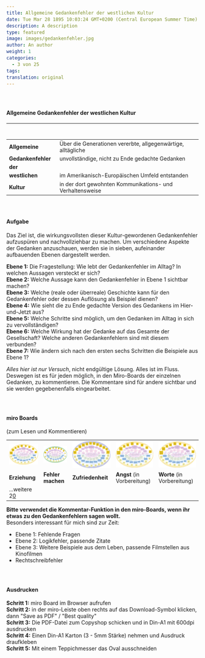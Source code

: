 ```yaml
---
title: Allgemeine Gedankenfehler der westlichen Kultur
date: Tue Mar 28 1895 10:03:24 GMT+0200 (Central European Summer Time)
description: A description
type: featured
image: images/gedankenfehler.jpg
author: An author
weight: 1
categories:
  - 3 von 25
tags:
translation: original
---
```

##### &nbsp;
#### Allgemeine Gedankenfehler der westlichen Kultur
| &nbsp; &nbsp; &nbsp; &nbsp; &nbsp; &nbsp; &nbsp; &nbsp; &nbsp; &nbsp; &nbsp; &nbsp; &nbsp; &nbsp; &nbsp;&nbsp; &nbsp;|  |
| ----------    | --------- |
| **Allgemeine**    | Über die Generationen vererbte, allgegenwärtige, alltägliche |
| **Gedankenfehler**| unvollständige, nicht zu Ende gedachte Gedanken |
| **der**           | |
| **westlichen**    | im Amerikanisch-Europäischen Umfeld entstanden |
| **Kultur**        | in der dort gewohnten Kommunikations- und Verhaltensweise|


##### &nbsp;
#### Aufgabe

Das Ziel ist, die wirkungsvollsten dieser Kultur-gewordenen Gedankenfehler aufzuspüren und nachvollziehbar zu machen.
Um verschiedene Aspekte der Gedanken anzuschauen, werden sie in sieben, aufeinander aufbauenden Ebenen dargestellt werden.

**Ebene 1:** Die Fragestellung: Wie lebt der Gedankenfehler im Alltag? In welchen Aussagen versteckt er sich?  
**Ebene 2:** Welche Aussage kann den Gedankenfehler in Ebene 1 sichtbar machen?  
**Ebene 3:** Welche (reale oder überreale) Geschichte kann für den Gedankenfehler oder dessen Auflösung als Beispiel dienen?  
**Ebene 4:** Wie sieht die zu Ende gedachte Version des Gedankens im Hier-und-Jetzt aus?  
**Ebene 5:** Welche Schritte sind möglich, um den Gedanken im Alltag in sich zu vervollständigen?  
**Ebene 6:** Welche Wirkung hat der Gedanke auf das Gesamte der Gesellschaft? Welche anderen Gedankenfehlern sind mit diesem verbunden?  
**Ebene 7:** Wie ändern sich nach den ersten sechs Schritten die Beispiele aus Ebene 1?  

*Alles hier ist nur Versuch*, nicht endgültige Lösung. Alles ist im Fluss. Deswegen ist es für jeden möglich, in den Miro-Boards der einzelnen Gedanken, zu kommentieren. Die Kommentare sind für andere sichtbar und sie werden gegebenenfalls eingearbeitet.

##### &nbsp;
#### miro Boards
 (zum Lesen und Kommentieren)

<div class="gedanken">

| | | | | |
| ---------- | --------- | --------- | --------- | --------- |
| [![Erziehung](/images/gedankenfehler/erziehung.png)](https://miro.com/app/board/uXjVM3o2LkA=/?share_link_id=218039651414) | [![Fehler machen](/images/gedankenfehler/fehler-machen.png)](https://miro.com/app/board/uXjVMzmjJLY=/?share_link_id=80970369425) | [![Zufriedenheit](/images/gedankenfehler/zufriedenheit.png)](https://miro.com/app/board/uXjVMwDwRrg=/?share_link_id=988464589278) | [![Angst](/images/gedankenfehler/erziehung.png)](https://miro.com/app/board/uXjVMwC5Y9g=/?share_link_id=385384185787) | [![Worte](/images/gedankenfehler/erziehung.png)](https://miro.com/app/board/uXjVMwDwRhI=/?share_link_id=846262027172) |
| **Erziehung** | **Fehler machen** | **Zufriedenheit** | **Angst** (in Vorbereitung) | **Worte** (in Vorbereitung) |
| ...weitere 2<a href="/de/plan">0</a> | |  |  |  |

**Bitte verwendet die Kommentar-Funktion in den miro-Boards, wenn ihr etwas zu den Gedankenfehlern sagen wollt.**  
Besonders interessant für mich sind zur Zeit:
- Ebene 1: Fehlende Fragen
- Ebene 2: Logikfehler, passende Zitate
- Ebene 3: Weitere Beispiele aus dem Leben, passende Filmstellen aus Kinofilmen
- Rechtschreibfehler

</div>

##### &nbsp;
#### Ausdrucken

**Schritt 1:** miro Board im Browser aufrufen  
**Schritt 2:** in der miro-Leiste oben rechts auf das Download-Symbol klicken, dann "Save as PDF" / "Best quality"  
**Schritt 3:** Die PDF-Datei zum Copyshop schicken und in Din-A1 mit 600dpi ausdrucken  
**Schritt 4:** Einen Din-A1 Karton (3 - 5mm Stärke) nehmen und Ausdruck draufkleben  
**Schritt 5:** Mit einem Teppichmesser das Oval ausschneiden
